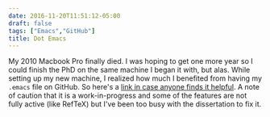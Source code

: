```yaml
---
date: 2016-11-20T11:51:12-05:00
draft: false
tags: ["Emacs","GitHub"]
title: Dot Emacs
---
```


My 2010 Macbook Pro finally died. I was hoping to get one more year so I could finish the PhD on the same machine I began it with, but alas. While setting up my new machine, I realized how much I benefited from having my `.emacs` file on GitHub. So here's a [link in case anyone finds it helpful](https://github.com/lukemperez/.emacs). A note of caution that it is a work-in-progress and some of the features are not fully active (like RefTeX) but I've been too busy with the dissertation to fix it.
